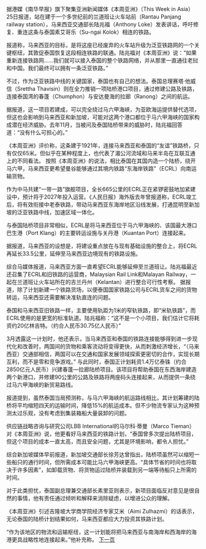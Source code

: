 据港媒《南华早报》旗下聚集亚洲新闻媒体《本周亚洲》（This Week in Asia）25日报道，站在建于一个多世纪前的兰道班让火车站前（Rantau Panjang railway station），马来西亚交通部长陆兆福（Anthony Loke）发表讲话，呼吁修复、重连这条与泰国素艾哥乐（Su-ngai Kolok）相连的铁路。

报道称，马来西亚的目标，是将这座已经废弃的火车站升级为泛亚铁路网的一个关键枢纽，其敦促泰国恢复这段相连铁路的联通。陆兆福对《本周亚洲》说：“如果重新连接铁路网……我们就可以接入泰国的整个铁路网络，并从那里一直通往老挝和中国。我们最终可以拥有一条泛亚铁路。”

不过，作为泛亚铁路中线的关键国家，泰国也有自己的想法。泰国总理赛塔·他威信（Srettha Thavisin）则在全力推销一项陆桥港口项目，通过修建公路及铁路，连接泰国湾的春蓬（Chumphon）与安达曼海的拉廊（Ranong）之间的航运。

据报道，这一项目若建成，可以完全绕过马六甲海峡，为亚欧海运提供替代选项，但这也会影响到马来西亚和新加坡，可能对这两个港口都位于马六甲海峡的国家构成潜在经济威胁。去年11月，当被问及泰国陆桥带来的威胁时，陆兆福回答道：“没有什么可担心的。”

《本周亚洲》评价称，这条建于1921年，连接马来西亚和泰国的“友谊”铁路桥，只有仅仅65米。但似乎在某种程度上，也代表了湄公河流域和马来半岛在互联互通上的不同看法。
按照《本周亚洲》的说法，相比泰国在其国内造一个陆桥，绕开马六甲，马来西亚更希望曼谷能够通过其境内铁路“东海岸铁路”（ECRL）向南运输货物。

作为中马共建“一带一路”旗舰项目，全长665公里的ECRL正在紧锣密鼓地加紧建设中，预计将于2027年投入运营。《人民日报》海外版去年曾报道称，ECRL竣工后，将有效衔接中老泰铁路，带动马来西亚东海岸地区沿线发展，打通昆明至新加坡的泛亚铁路中线，加速区域一体化。

与泰国陆桥项目非常相似，ECRL是将马来西亚位于马六甲海峡的、该国最大港口巴生港（Port Klang）的主要转运设施与关丹港（Kuantan Port）连接起来。

据报道，马来西亚的设想是，将建设重点放在与现有基础设施的整合上，将ECRL再延长33.5公里，延伸至马来西亚边境现有的铁路设施。

综合马媒体报道，马来西亚方面一直希望ECRL能够延伸至兰道班让。陆兆福最近还召集了ECRL和旧铁路的运营商，Malaysian Rail Link和Malayan Railway，一起在兰道班让火车站所在的吉兰丹州（Kelantan）进行整合可行性考察。
据报道，除了计划新建一个铁路货场，以便泰国国家铁路公司与ECRL货车之间的货物转运，马来西亚还需要解决准轨直连的问题。

泰国和马来西亚旧铁路一样，主要使用轨距为1米的窄轨铁路，即“米轨铁路”，而ECRL使用的是更宽的标准轨道。陆兆福称：“这不是一个小项目，我们估计它将耗资约20亿林吉特。（约合人民币30.75亿人民币）”

3月透露这一计划时，他还表示，当马来西亚和泰国的铁路连接能够得到进一步现代化和改善时，两国间的货物和乘客流动将变得更快，从而刺激经济增长，“（马来西亚）交通部相信，两国可以在交通和国家发展领域探索更密切的合作，实现长期互利，而不是零和竞争游戏。”
与此同时，泰国正计划耗资1.4万亿泰铢（约合2850亿元人民币）兴建春蓬—拉廊陆桥项目。该项目将帮助泰国在东西海岸建造两个新港口，并修建90公里的公路及铁路将两座码头连接起来，从而提供一条绕过马六甲海峡的新贸易路线。

报道提到，虽然泰国当局预测称，与马六甲海峡的航运路线相比，其计划筹建的陆桥将平均缩短四天的运输时间，降低15%的航运成本。但不少物流专家认为这种预测太过乐观，没有考虑到集装箱船大量装卸的问题。

供应链战略咨询与研究公司LBB International的马尔科·蒂曼（Marco Tieman）对《本周亚洲》说，他更看好马来西亚的铁路计划，“泰国曾多次提出陆桥项目，但这个项目的成本一直太高，而且安全问题，尤其是环境影响，都令人担忧。”

综合新加坡媒体早前报道，新加坡交通部长徐芳达曾指出，陆桥项虽然可以缩短一些船只的通行时间，但所需成本可能比马六甲海峡更高。“具体节省的时间也将取决于许多因素”，如卸载货物、将货物运过陆桥并装载到另一端等待船只上所需的时间。

对于此类担忧，泰国副总理兼交通部长素里亚则表示，新项目面临反对意见是很自然的事情，他有责任通过倾听和解释来消除疑虑，以增进公众的理解。

《本周亚洲》引述吉隆坡大学商学院经济专家艾米（Aimi Zulhazmi）的话表示，无论泰国的陆桥计划结果如何，马来西亚都应大力投资其铁路计划。

“作为该地区的物流和运输枢纽，这一计划能将把马来西亚与南海岸和西海岸的海港更具战略性地连接起来。”他补充称。
[下一页](巴西超越比利时，连续第二个月成为中国新能源汽车最大出口市场.md)